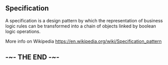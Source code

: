 ## Specification

A specification is a design pattern by which the representation of business logic rules can be transformed into a chain of objects linked by boolean logic operations.

More info on Wikipedia
https://en.wikipedia.org/wiki/Specification_pattern

## -~- THE END -~-
